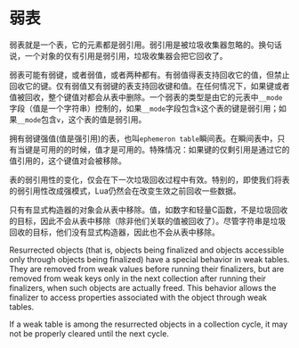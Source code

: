 弱表
====

弱表就是一个表，它的元素都是弱引用。弱引用是被垃圾收集器忽略的。换句话说，一个对象的仅有引用是弱引用，垃圾收集器会把它回收了。

弱表可能有弱键，或者弱值，或者两种都有。有弱值得表支持回收它的值，但禁止回收它的键。仅有弱值又有弱键的表支持回收键和值。在任何情况下，如果键或者值被回收，整个键值对都会从表中删除。一个弱表的类型是由它的元表中`__mode`字段（值是一个字符串）控制的，如果`__mode`字段包含`k`这个表的键是弱引用；如果`__mode`包含`v`，这个表的值是弱引用。

拥有弱键强值(值是强引用)的表，也叫`ephemeron table`瞬间表。在瞬间表中，只有当键是可用的的时候，值才是可用的。特殊情况：如果键的仅剩引用是通过它的值引用的，这个键值对会被移除。

表的弱引用性的变化，仅会在下一次垃圾回收过程中有效。特别的，即使我们将表的弱引用性改成强模式，Lua仍然会在改变生效之前回收一些数据。

只有有显式构造器的对象会从表中移除。值，如数字和轻量C函数，不是垃圾回收的目标，因此不会从表中移除（除非他们关联的值被回收了）。尽管字符串是垃圾回收的目标，他们没有显式构造器，因此也不会从表中移除。


Resurrected objects (that is, objects being finalized and objects accessible only through objects being finalized) have a special behavior in weak tables. They are removed from weak values before running their finalizers, but are removed from weak keys only in the next collection after running their finalizers, when such objects are actually freed. This behavior allows the finalizer to access properties associated with the object through weak tables.

If a weak table is among the resurrected objects in a collection cycle, it may not be properly cleared until the next cycle.
